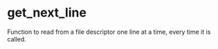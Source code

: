 # get_next_line
Function to read from a file descriptor one line at a time, every time it is called.
